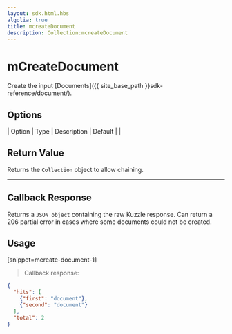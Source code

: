 ```yaml
---
layout: sdk.html.hbs
algolia: true
title: mcreateDocument
description: Collection:mcreateDocument
---
```


  

# mCreateDocument
Create the input [Documents]({{ site_base_path }}sdk-reference/document/).


## Options

| Option | Type | Description | Default |
|
## Return Value

Returns the `Collection` object to allow chaining.

---

## Callback Response

Returns a `JSON object` containing the raw Kuzzle response.
Can return a 206 partial error in cases where some documents could not be created.
## Usage

[snippet=mcreate-document-1]
> Callback response:

```json
{
  "hits": [
    {"first": "document"},
    {"second": "document"}
  ],
  "total": 2
}
```